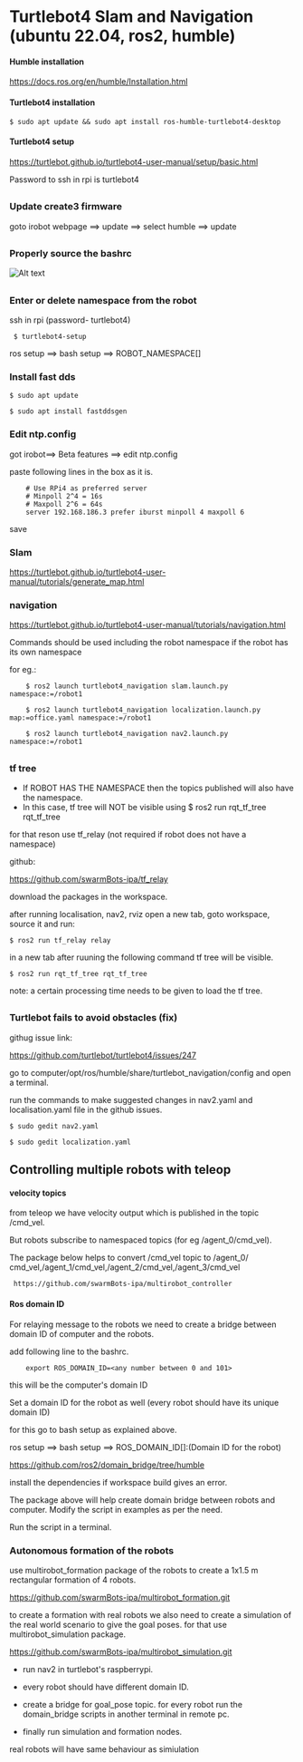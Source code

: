 # Turtlebot4 Slam and Navigation (ubuntu 22.04, ros2, humble)

#### Humble installation
https://docs.ros.org/en/humble/Installation.html

#### Turtlebot4 installation

    $ sudo apt update && sudo apt install ros-humble-turtlebot4-desktop

#### Turtlebot4 setup
https://turtlebot.github.io/turtlebot4-user-manual/setup/basic.html

Password to ssh in rpi is turtlebot4
##
### Update create3 firmware

goto irobot webpage ==> update ==> select humble ==> update
##

###  Properly source the bashrc
![Alt text](image.png)
##

### Enter or delete namespace from the robot

 ssh in rpi (password- turtlebot4)

     $ turtlebot4-setup

ros setup ==> bash setup ==> ROBOT_NAMESPACE[]

### Install fast dds
    $ sudo apt update

    $ sudo apt install fastddsgen

### Edit ntp.config
got irobot==> Beta features ==> edit ntp.config 

paste following lines in the box as it is.

        # Use RPi4 as preferred server
        # Minpoll 2^4 = 16s
        # Maxpoll 2^6 = 64s
        server 192.168.186.3 prefer iburst minpoll 4 maxpoll 6

save
### Slam

https://turtlebot.github.io/turtlebot4-user-manual/tutorials/generate_map.html

### navigation

https://turtlebot.github.io/turtlebot4-user-manual/tutorials/navigation.html

Commands should be used including the robot namespace if the robot has its own namespace

for eg.:

        $ ros2 launch turtlebot4_navigation slam.launch.py namespace:=/robot1

        $ ros2 launch turtlebot4_navigation localization.launch.py map:=office.yaml namespace:=/robot1

        $ ros2 launch turtlebot4_navigation nav2.launch.py namespace:=/robot1
##
### tf tree

* If ROBOT HAS THE NAMESPACE then the topics published will also have the namespace.
* In this case, tf tree will NOT be visible using $ ros2 run rqt_tf_tree rqt_tf_tree

for that reson use tf_relay (not required if robot does not have a namespace)

github:

https://github.com/swarmBots-ipa/tf_relay

download the packages in the workspace.

after running localisation, nav2, rviz open a new tab, goto workspace, source it and run:


    $ ros2 run tf_relay relay

in a new tab after ruuning the following command tf tree will be visible.

    $ ros2 run rqt_tf_tree rqt_tf_tree

note: a certain processing time needs to be given to load the tf tree.
##

### Turtlebot fails to avoid obstacles (fix)
githug issue link:

https://github.com/turtlebot/turtlebot4/issues/247

go to computer/opt/ros/humble/share/turtlebot_navigation/config and open a terminal.

run the commands to make suggested changes in nav2.yaml and localisation.yaml file in the github issues.

    $ sudo gedit nav2.yaml

    $ sudo gedit localization.yaml

## Controlling multiple robots with teleop ##

#### velocity topics ####

from teleop we have velocity output which is published in the topic /cmd_vel.

But robots subscribe to namespaced topics (for eg /agent_0/cmd_vel).

The package below helps to convert /cmd_vel topic to /agent_0/ cmd_vel,/agent_1/cmd_vel,/agent_2/cmd_vel,/agent_3/cmd_vel

     https://github.com/swarmBots-ipa/multirobot_controller


#### Ros domain ID #### 
For relaying message to the robots we need to create a bridge between domain ID of computer and the robots. 

add following line to the bashrc.
         
        export ROS_DOMAIN_ID=<any number between 0 and 101>

this will be the computer's domain ID

Set a domain ID for the robot as well (every robot should have its unique domain ID)

for this go to bash setup as explained above. 

ros setup ==> bash setup ==> ROS_DOMAIN_ID[]:(Domain ID for the robot)

https://github.com/ros2/domain_bridge/tree/humble

install the dependencies if workspace build gives an error.

The package above will help create domain bridge between robots and computer. Modify the script in examples as per the need.

Run the script in a terminal.


### Autonomous formation of the robots ###

use multirobot_formation package of the robots to create a 1x1.5 m rectangular formation of 4 robots.

https://github.com/swarmBots-ipa/multirobot_formation.git

to create a formation with real robots we also need to create a simulation of the real world scenario to give the goal poses.
for that use multirobot_simulation package.

https://github.com/swarmBots-ipa/multirobot_simulation.git


- run nav2 in turtlebot's raspberrypi. 

- every robot should have different domain ID. 

- create a bridge for goal_pose topic. for every robot run the domain_bridge scripts in another terminal in remote pc.

- finally run simulation and formation nodes.

real robots will have same behaviour as simiulation






  










